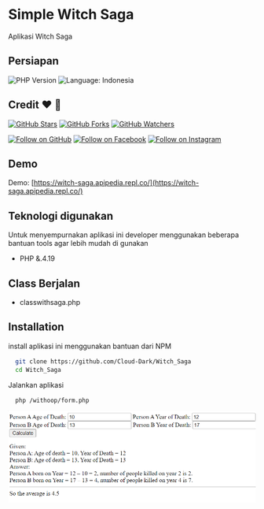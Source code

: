 # Simple Witch Saga

Aplikasi Witch Saga

## Persiapan

![PHP Version](https://img.shields.io/badge/php-v7.4.19-yellowgreen.svg)
![Language: Indonesia](https://img.shields.io/badge/language-Indonesia-red.svg)




## Credit :heart: :wave:
[![GitHub Stars](https://img.shields.io/github/stars/Cloud-Dark/Witch_Saga.svg?style=social&label=Star)](https://github.com/Cloud-Dark/Witch_Saga)
[![GitHub Forks](https://img.shields.io/github/forks/Cloud-Dark/Witch_Saga.svg?style=social&label=Fork)](https://github.com/Cloud-Dark/Witch_Sagafork)
[![GitHub Watchers](https://img.shields.io/github/watchers/Cloud-Dark/Witch_Saga.svg?style=social&label=Watch)](https://github.com/Cloud-Dark/Witch_Saga)

[![Follow on GitHub](https://img.shields.io/github/followers/Cloud-Dark.svg?style=social&label=Follow)](https://github.com/Cloud-Dark)
[![Follow on Facebook](https://img.shields.io/badge/Follow%20%40syahdandev%20on-Facebook-%233C5A99.svg)](https://www.facebook.com/massyahdanfilsafan)
[![Follow on Instagram](https://img.shields.io/badge/Follow%20%40syahdandev%20on-Instagram-C13584.svg)](https://www.instagram.com/portofolio_syahdan/)


## Demo

Demo: [https://witch-saga.apipedia.repl.co/](https://witch-saga.apipedia.repl.co/)


## Teknologi digunakan
Untuk menyempurnakan aplikasi ini developer menggunakan beberapa bantuan tools agar lebih mudah di gunakan
- PHP &.4.19
## Class Berjalan
- classwithsaga.php 

## Installation

install aplikasi ini menggunakan bantuan dari NPM

```bash
  git clone https://github.com/Cloud-Dark/Witch_Saga
  cd Witch_Saga
```
Jalankan aplikasi
```bash
  php /withoop/form.php
```

![Demo](https://raw.githubusercontent.com/Cloud-Dark/Witch_Saga/main/withoop/Screenshot_15.png)


